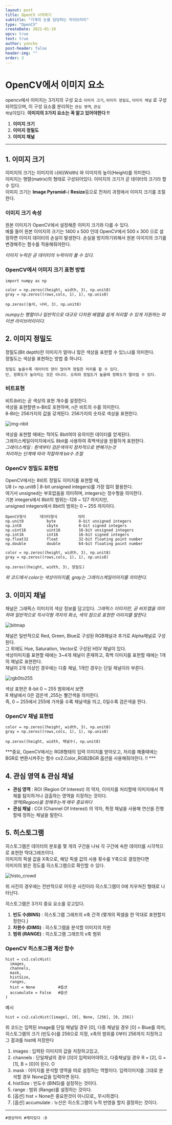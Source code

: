 ```yaml
---
layout: post
title: OpenCV 시작하기
subtitle: "기계의 눈을 담당하는 라이브러리"
type: "OpenCV"
createDate: 2021-01-19
opcv: true
text: true
author: yoncho
post-header: false
header-img: ""
order: 3
---
```


# OpenCV에서 이미지 요소

opencv에서 이미지는 3가지의 구성 요소 <code>이미지 크기</code>, <code>이미지 정밀도</code>, <code>이미지 채널</code> 로 구성되어있으며, 이 구성 요소를 분리하는 <code>관심 영역</code>, <code>관심 채널</code>이있다.
**이미지의 3가지 요소는 꼭 알고 있어야한다 !!**

1. **이미지 크기**
2. **이미지 정밀도**
3. **이미지 채널**

<hr>

## 1. 이미지 크기
  
이미지의 크기는 이미지의 너비(Width) 와 이미지의 높이(Height)를 의미한다.  
이미지는 행렬(matrix)의 형태로 구성되어있다. 이미지의 크기가 곧 데이터의 크기라 할 수 있다.  
이미지 크기는 **Image Pyramid**나 **Resize**등으로 전처리 과정에서 이미지 크기를 조절한다.  

### 이미지 크기 속성
원본 이미지가 OpenCV에서 설정해준 이미지 크기와 다를 수 있다.  
예를 들어 원본 이미지의 크기는 1400 x 500 인데 OpenCV에서 500 x 300 으로 설정하면 이미지 데이터의 손실이 발생한다. 손실을 방지하기위해서 원본 이미지의 크기를 변경해주는 함수를 적용해줘야한다.

*이미지 누락은 곧 데이터의 누락이라 볼 수 있다.*

### OpenCV에서 이미지 크기 표현 방법

```
import numpy as np 

color = np.zeros((height, width, 3), np.unit8)
gray = np.zeros((rows,cols, 1), 1), np.unis8)

```
```
np.zeros((높이, 너비, 3), np.unit8)
```
*numpy는 행렬이나 일반적으로 대규모 다차원 배열을 쉽게 처리할 수 있게 지원하는 파이썬 라이브러리이다.*  

## 2. 이미지 정밀도

정밀도(Bit depth)란 이미지가 얼마나 많은 색상을 표현할 수 있느냐를 의미한다.  
정밀도는 색상을 표현하는 방법 중 하나다.

```
정밀도 높을수록 데이터의 양이 많아져 정밀한 처리를 할 수 있다.
단, 정확도가 높아지는 것은 아니다. 오히려 정밀도가 높을때 정확도가 떨어질 수 있다.
```

### 비트표현
비트(bit)는 곧 색상의 표현 개수를 설정한다.  
색상을 표현할땐 n-Bit로 포현하며, n은 비트의 수를 의미한다.  
8-Bit는 256가지의 값을 갖게된다. 256가지의 숫자로 색상을 표현한다.  

![img-nbit](https://user-images.githubusercontent.com/44021629/105048507-01265c80-5aaf-11eb-9b36-1e3d61f6b075.PNG)

색상을 표현할 때에는 적어도 8bit여야 유의미한 데이터를 얻게된다.  
그레이스케일이미지에서도 8bit를 사용하여 흑백색상을 원활하게 표현한다.    
*그레이스케일 : 흰색부터 검은색까지 점차적으로 변해가는것*   
*처리하는 단계에 따라 적절하게 bit수 조절*

### OpenCV 정밀도 표현법
OpenCV에서는 8비트 정밀도 이미지를 표현할 때,  
U8 (= np.unit8 | 8-bit unsigned integers)를 가장 많이 활용한다.   
여기서 unsigned는 부호없음을 의미하며, integers는 정수형을 의미한다.  
기본 integers에서 8bit의 범위는-128 ~ 127 까지지만,  
unsigned integers에서 8bit의 범위는 0 ~ 255 까지이다.  


```
OpenCV형식      데이터형식         의미
np.unit8          byte          8-bit unsigned integers
np.int8           sbyte         8-bit signed integers
np.uint16         uint16        16-bit unsigned integers
np.int16          int16         16-bit signed integers
np.float32        float         32-bit floating point number
np.double         double        64-bit floating point number
```

```
color = np.zeros((height, width, 3), np.unit8)
gray = np.zeros((rows,cols, 1), 1), np.unis8)

```
```
np.zeros((height, width, 3), 정밀도)
```
*위 코드에서 color는 색상이미지를,  gray는 그레이스케일이미지를 의미한다.*


## 3. 이미지 채널
채널은 그래픽스 이미지의 색상 정보를 담고있다.
*그래픽스 이미지란, 곧 비트맵을 의미하며 일반적으로 직사각형 격자의 화소, 색의 점으로 표현한 이미지를 말한다.*

![bitmap](https://user-images.githubusercontent.com/44021629/105053226-0e921580-5ab4-11eb-9b94-131aabe62599.jpg)

채널은 일반적으로 Red, Green, Blue로 구성된 RGB채널과 추가로 Alpha채널로 구성된다.  
그 외에도 Hue, Saturation, Vector로 구성된 HSV 채널이 있다.  
색상이미지를 표현할 때에는 3~4개 채널이 존재하고, 흑백 이미지를 표현할 때에는 1개의 채널로 표현한다.  
채널이 2개 이상인 경우에는 다중 채널, 1개인 경우는 단일 채널이라 부른다.  

![rgb0to255](https://user-images.githubusercontent.com/44021629/105056537-a9402380-5ab7-11eb-8247-aad6e8c87f5c.PNG)

색상 표현은 8-bit   0 ~ 255 범위에서 보면    
R 채널에서 0은 검은색 ,255는 빨간색을 의미한다.  
즉, 0 ~ 255에서 255에 가까울 수록 채널색을 띄고, 0일수록 검은색을 띈다.  


### OpenCV 채널 표현법

```
color = np.zeros((height, width, 3), np.unit8)
gray = np.zeros((rows,cols, 1), 1), np.unis8)
```
```
np.zeros((height, width, 채널수), np.unit8)
```


***중요, OpenCV에서는 RGB형태의 입력 이미지를 받아오고, 처리를 해줄때에는 BGR로 변환시켜주는 함수 cv2.Color_RGB2BGR 옵션을 사용해줘야한다. !! ***


## 4. 관심 영역 & 관심 채널
- **관심 영역** : ROI (Region Of Interest) 의 약자, 이미지를 처리할때 이미지에서 객체를 탐지하거나 검출하는 영역을 지정하는 것이다.  
*영역(Region)을 정해주는게 매우 중요하다*
- **관심 채널** : COI (Channel Of Interest) 의 약자, 특정 채널을 사용해 연산을 진행할때 정하는 채널을 말한다.


## 5. 히스토그램
히스토그램은 데이터의 분포를 몇 개의 구간을 나눠 각 구간에 속한 데이터를 시각적으로 표현한 막대그래프이다.  
이미지의 픽셀 값을 X축으로, 해당 픽셀 값의 사용 횟수를 Y축으로 결정한다면  
이미지의 밝은 정도를 히스토그램으로 확인할 수 있다.  

![histo_crowd](https://user-images.githubusercontent.com/44021629/105062614-253d6a00-5abe-11eb-8b22-3659e3902bb9.png)


위 사진의 경우에는 전반적으로 어두운 사진이라 히스토그램이 0에 치우쳐진 형태로 나타난다.

히스토그램은 3가지 중요 요소를 갖고있다.  
1. **빈도 수(BINS)** : 히스토그램 그래프의 x축 간격 (몇개의 픽셀을 한 막대로 표현할지 정한다.)
2. **차원수 (DIMS)** : 히스토그램을 분석할 이미지의 차원
3. **범위 (RANGE)** : 히스토그램 그래프의 x축 범위

### OpenCV 히스토그램 계산 함수
```
hist = cv2.calcHist(
  images,       
  channels,
  mask,
  histSize,
  ranges,
  hist = None          #옵션
  accumulate = False   #옵션
)
```
예시
```
hist = cv2.calcHist([image], [0], None, [256], [0, 256])
```
위 코드는 입력된 image를 단일 채널일 경우 [0], 다중 채널일 경우 [0] = Blue를 의미, 히스토그램의 크기 (빈도수)를 256으로 지정, x축의 범위를 0부터 256까지 지정하고 그 결과를 hist에 저장한다


1. images : 입력된 이미지의 값을 저장하고있고,   
2. channels : 단일채널의 경우 [0]이 입력되어야하고,  다중채널일 경우 R = [2], G = [1], B = [0]이 된다. O 
3. mask : 이미지를 분석할 영역을 따로 설정하는 역할이다. 입력이미지를 그대로 분석할 경우 None값을 입력하면 된다.
4. histSize : 빈도수 (BINS)를 설정하는 것이다.
5. range : 범위 (Range)를 설정하는 것이다.
6. [옵션] hist = None은 중요한것이 아니므로,, 무시하겠다.
7. [옵션] accumulate : 누산은 히스토그램이 누적 반영을 할지 결정하는 것이다. 



<hr>

  
<code>#영상처리 #재미있다 :D</code>
